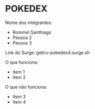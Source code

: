 # POKEDEX

Nome dos integrantes: 
- Rommel Santhiago
- Pessoa 2
- Pessoa 3

Link do Surge: gebru-pokedex4.surge.sh

O que funciona:
- Item 1
- Item 2

O que não funciona: 
- Item 3
- Item 4
